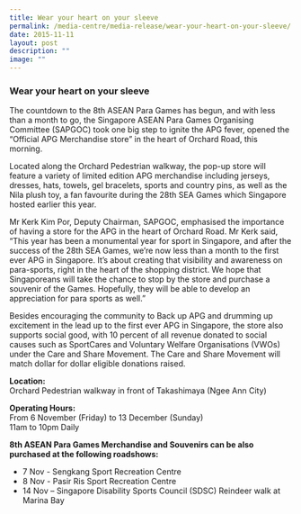 ```yaml
---
title: Wear your heart on your sleeve
permalink: /media-centre/media-release/wear-your-heart-on-your-sleeve/
date: 2015-11-11
layout: post
description: ""
image: ""
---
```

### **Wear your heart on your sleeve**
The countdown to the 8th ASEAN Para Games has begun, and with less than a month to go, the Singapore ASEAN Para Games Organising Committee (SAPGOC) took one big step to ignite the APG fever, opened the “Official APG Merchandise store” in the heart of Orchard Road, this morning.

Located along the Orchard Pedestrian walkway, the pop-up store will feature a variety of limited edition APG merchandise including jerseys, dresses, hats, towels, gel bracelets, sports and country pins, as well as the Nila plush toy, a fan favourite during the 28th SEA Games which Singapore hosted earlier this year.

Mr Kerk Kim Por, Deputy Chairman, SAPGOC, emphasised the importance of having a store for the APG in the heart of Orchard Road. Mr Kerk said, “This year has been a monumental year for sport in Singapore, and after the success of the 28th SEA Games, we’re now less than a month to the first ever APG in Singapore. It’s about creating that visibility and awareness on para-sports, right in the heart of the shopping district. We hope that Singaporeans will take the chance to stop by the store and purchase a souvenir of the Games. Hopefully, they will be able to develop an appreciation for para sports as well.”

Besides encouraging the community to Back up APG and drumming up excitement in the lead up to the first ever APG in Singapore, the store also supports social good, with 10 percent of all revenue donated to social causes such as SportCares and Voluntary Welfare Organisations (VWOs) under the Care and Share Movement. The Care and Share Movement will match dollar for dollar eligible donations raised.

**Location:**<br>
Orchard Pedestrian walkway in front of Takashimaya (Ngee Ann City)

**Operating Hours:**<br>
From 6 November (Friday) to 13 December (Sunday)<br>
11am to 10pm Daily

**8th ASEAN Para Games Merchandise and Souvenirs can be also purchased at the following roadshows:**

* 7 Nov - Sengkang Sport Recreation Centre<br>
* 8 Nov - Pasir Ris Sport Recreation Centre<br>
* 14 Nov – Singapore Disability Sports Council (SDSC) Reindeer walk at Marina Bay